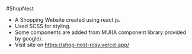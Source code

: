 #ShopNest
- A Shopping Website created using react js.
- Used SCSS for styling.
- Some components are added from MUI(A component library provided by google).
- Visit site on https://shop-nest-rosy.vercel.app/
